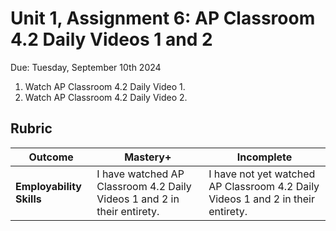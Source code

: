 # Unit 1, Assignment 6: AP Classroom 4.2 Daily Videos 1 and 2
Due: Tuesday, September 10th 2024

1. Watch AP Classroom 4.2 Daily Video 1.
2. Watch AP Classroom 4.2 Daily Video 2.

## Rubric

|Outcome|Mastery+|Incomplete|
|---|---|---|
|**Employability Skills**|I have watched AP Classroom 4.2 Daily Videos 1 and 2 in their entirety.|I have not yet watched AP Classroom 4.2 Daily Videos 1 and 2 in their entirety.|

